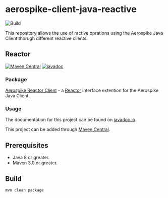 # aerospike-client-java-reactive
![Build](https://github.com/aerospike/aerospike-client-java-reactive/workflows/Build/badge.svg)

This repository allows the use of ractive oprations using the Aerospike Java Client thorugh different reactive clients.

## Reactor
[![Maven Central](https://maven-badges.herokuapp.com/maven-central/com.aerospike/aerospike-reactor-client/badge.svg)](https://maven-badges.herokuapp.com/maven-central/com.aerospike/aerospike-reactor-client/)
[![javadoc](https://javadoc.io/badge2/com.aerospike/aerospike-reactor-client/javadoc.svg)](https://javadoc.io/doc/com.aerospike/aerospike-reactor-client)  

### Package
[Aerospike Reactor Client](./reactor-client) - a [Reactor](https://projectreactor.io/) interface extention for the Aerospike Java Client.

### Usage
The documentation for this project can be found on [javadoc.io](https://javadoc.io/doc/com.aerospike/aerospike-reactor-client).

This project can be added through [Maven Central](https://maven-badges.herokuapp.com/maven-central/com.aerospike/aerospike-reactor-client/).

## Prerequisites
* Java 8 or greater.
* Maven 3.0 or greater.

## Build
```sh
mvn clean package
```
